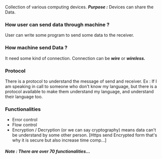 Collection of various computing devices.
***Purpose :*** Devices can share the Data.

### How user can send data through machine ?
User can write some program to send some data to the receiver.

### How machine send Data ?
It need some kind of connection.
Connection can be ***wire*** or ***wireless.***

### Protocol
There is a protocol to understand the message of send and receiver.
Ex : If I am speaking in call to someone who don't know my language, but there is a protocol available to make them understand my language, and understand their language too.

### Functionalities
- Error control
- Flow control
- Encryption / Decryption (or we can say cryptography) means data can't be understand by some other person. [Https send Encrypted form that's why it is secure but also increase time comp...]

##### Note : There are over 70 functionalities...